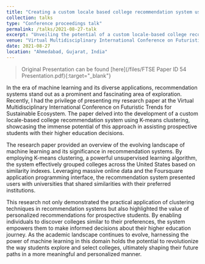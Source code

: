 ```yaml
---
title: "Creating a custom locale based college recommendation system using K-means Clustering"
collection: talks
type: "Conference proceedings talk"
permalink: /talks/2021-08-27-talk
excerpt: "Unveiling the potential of a custom locale-based college recommendation system using K-means clustering, my research showcased the power of personalized recommendations for prospective students, revolutionizing higher education decision-making."
venue: "Virtual Multidisciplinary International Conference on Futuristic Trends for Sustainable Ecosystem"
date: 2021-08-27
location: "Ahmedabad, Gujarat, India"
---
```


> Original Presentation can be found [here](/files/FTSE Paper ID 54 Presentation.pdf){:target="_blank"}

In the era of machine learning and its diverse applications, recommendation systems stand out as a prominent and fascinating area of exploration. Recently, I had the privilege of presenting my research paper at the Virtual Multidisciplinary International Conference on Futuristic Trends for Sustainable Ecosystem. The paper delved into the development of a custom locale-based college recommendation system using K-means clustering, showcasing the immense potential of this approach in assisting prospective students with their higher education decisions.

The research paper provided an overview of the evolving landscape of machine learning and its significance in recommendation systems. By employing K-means clustering, a powerful unsupervised learning algorithm, the system effectively grouped colleges across the United States based on similarity indexes. Leveraging massive online data and the Foursquare application programming interface, the recommendation system presented users with universities that shared similarities with their preferred institutions.

This research not only demonstrated the practical application of clustering techniques in recommendation systems but also highlighted the value of personalized recommendations for prospective students. By enabling individuals to discover colleges similar to their preferences, the system empowers them to make informed decisions about their higher education journey. As the academic landscape continues to evolve, harnessing the power of machine learning in this domain holds the potential to revolutionize the way students explore and select colleges, ultimately shaping their future paths in a more meaningful and personalized manner.

